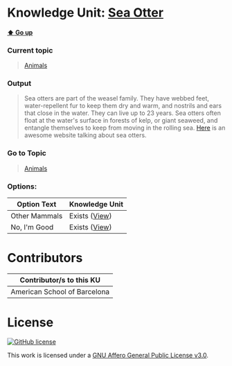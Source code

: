 # Knowledge Unit: [Sea Otter](../../knowledge_units/animals/sea-otter.md)

#### [:arrow_up: Go up](../../topics/animals.md)
### Current topic
> [Animals](../../topics/animals.md)
### Output
> Sea otters are part of the weasel family. They have webbed feet, water-repellent fur to keep them dry and warm, and nostrils and ears that close in the water. They can live up to 23 years. Sea otters often float at the water&#039;s surface in forests of kelp, or giant seaweed, and entangle themselves to keep from moving in the rolling sea. [Here](https://www.nationalgeographic.com/animals/mammals/s/sea-otter/) is an awesome website talking about sea otters.
### Go to Topic
> [Animals](../../topics/animals.md)

### Options: 

| Option Text | Knowledge Unit |
| - | - |  
| Other Mammals  |  Exists ([View](../../knowledge_units/animals/other-mammals.md))  |  
| No, I&#039;m Good  |  Exists ([View](../../knowledge_units/animals/no-im-good.md))  | 

# Contributors

| Contributor/s to this KU |
| - | 
| American School of Barcelona |

# License
[![GitHub license](https://img.shields.io/github/license/inbrainz/cerebro)](https://github.com/inbrainz/cerebro/blob/master/LICENSE)

This work is licensed under a [GNU Affero General Public License v3.0](https://www.gnu.org/licenses/agpl-3.0.txt).